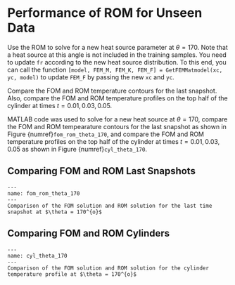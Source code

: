 # Performance of ROM for Unseen Data

Use the ROM to solve for a new heat source parameter at $\theta = 170$. Note that a heat source at this angle is not included in the training samples. You need to update `fr` according to the new heat source distribution. To this end, you can call the function `[model, FEM_M, FEM_K, FEM_F] = GetFEMMatmodel(xc, yc, model)` to update `FEM_F` by passing the new `xc` and `yc`.

Compare the FOM and ROM temperature contours for the last snapshot. Also, compare the FOM and ROM temperature profiles on the top half of the cylinder at times $t = 0.01, 0.03, 0.05$.

MATLAB code was used to solve for a new heat source at $\theta = 170$, compare the FOM and ROM tempearature contours for the last snapshot as shown in Figure {numref}`fom_rom_theta_170`, and compare the FOM and ROM temperature profiles on the top half of the cylinder at times $t = 0.01, 0.03, 0.05$ as shown in Figure {numref}`cyl_theta_170`.

## Comparing FOM and ROM Last Snapshots

```{figure} img/fom_rom_theta_170.png
---
name: fom_rom_theta_170
---
Comparison of the FOM solution and ROM solution for the last time snapshot at $\theta = 170^{o}$
```

## Comparing FOM and ROM Cylinders

```{figure} img/cyl_theta_170.png
---
name: cyl_theta_170
---
Comparison of the FOM solution and ROM solution for the cylinder temperature profile at $\theta = 170^{o}$
```